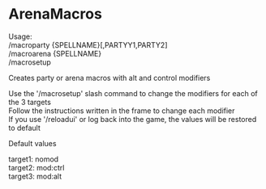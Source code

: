 # ArenaMacros

Usage:  
/macroparty {SPELLNAME}[,PARTYY1,PARTY2]  
/macroarena {SPELLNAME}  
/macrosetup  

Creates party or arena macros with alt and control modifiers

Use the '/macrosetup' slash command to change the modifiers for each of the 3 targets  
Follow the instructions written in the frame to change each modifier  
If you use '/reloadui' or log back into the game, the values will be restored to default

Default values  

target1: nomod  
target2: mod:ctrl  
target3: mod:alt